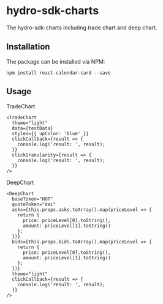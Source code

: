 # hydro-sdk-charts

The hydro-sdk-charts including trade chart and deep chart.

## Installation

The package can be installed via NPM:

```
npm install react-calendar-card --save
```

## Usage

TradeChart

```
<TradeChart
  theme="light"
  data={testData}
  styles={{ upColor: 'blue' }}
  clickCallback={result => {
    console.log('result: ', result);
  }}
  clickGranularity={result => {
    console.log('result: ', result);
  }}
/>
```

DeepChart

```
<DeepChart
  baseToken="HOT"
  quoteToken="dai"
  asks={this.props.asks.toArray().map(priceLevel => {
    return {
      price: priceLevel[0].toString(),
      amount: priceLevel[1].toString()
    };
  })}
  bids={this.props.bids.toArray().map(priceLevel => {
    return {
      price: priceLevel[0].toString(),
      amount: priceLevel[1].toString()
    };
  })}
  theme="light"
  clickCallback={result => {
    console.log('result: ', result);
  }}
/>
```
